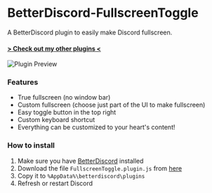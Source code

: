 # BetterDiscord-FullscreenToggle
A BetterDiscord plugin to easily make Discord fullscreen.

#### [> Check out my other plugins <](https://github.com/programmer2514/BetterDiscord-Plugins)

![Plugin Preview](https://github.com/user-attachments/assets/f4621ecc-11ea-436a-ba96-5bed33f2708b)

### Features
* True fullscreen (no window bar)
* Custom fullscreen (choose just part of the UI to make fullscreen)
* Easy toggle button in the top right
* Custom keyboard shortcut
* Everything can be customized to your heart's content!

### How to install
1) Make sure you have [BetterDiscord](https://betterdiscord.app/) installed
2) Download the file `FullscreenToggle.plugin.js` from [here](https://github.com/programmer2514/BetterDiscord-FullscreenToggle/releases/latest)
3) Copy it to `%AppData%\betterdiscord\plugins`
4) Refresh or restart Discord
